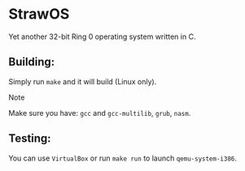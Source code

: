 # StrawOS
Yet another 32-bit Ring 0 operating system written in C.

## Building:
Simply run ```make``` and it will build (Linux only).
> [!NOTE]
> Make sure you have:
> ```gcc``` and ```gcc-multilib```,
>  ```grub```,
>  ```nasm```.

## Testing:
You can use ```VirtualBox``` or run ```make run``` to launch ```qemu-system-i386```.
